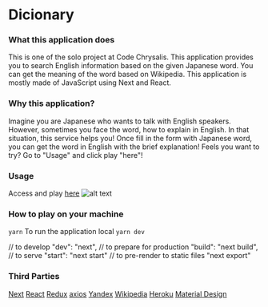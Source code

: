 # Dicionary

### What this application does
This is one of the solo project at Code Chrysalis.
This application provides you to search English information based on the given Japanese word.
You can get the meaning of the word based on Wikipedia.
This application is mostly made of JavaScript using Next and React.

### Why this application?
Imagine you are Japanese who wants to talk with English speakers. However, sometimes you face the word, how to explain in English. In that situation, this service helps you! Once fill in the form with Japanese word, you can get the word in English with the brief explanation! Feels you want to try? Go to "Usage" and click play "here"!

### Usage
Access and play [here](https://damp-sierra-86852.herokuapp.com/)
![alt text](https://github.com/morita657/web-dictionary/dictionary-image.png)
### How to play on your machine
```yarn```
To run the application local
```yarn dev```

// to develop
"dev": "next", 
// to prepare for production
"build": "next build",
// to serve
"start": "next start"
// to pre-render to static files
"next export"


### Third Parties
[Next](https://github.com/zeit/next.js/)
[React](https://reactjs.org/)
[Redux](https://redux.js.org/)
[axios](https://github.com/axios/axios)
[Yandex](https://yandex.com/)
[Wikipedia](https://www.mediawiki.org/wiki/API:Main_page)
[Heroku](https://dashboard.heroku.com/login)
[Material Design](https://material.io/design/)

